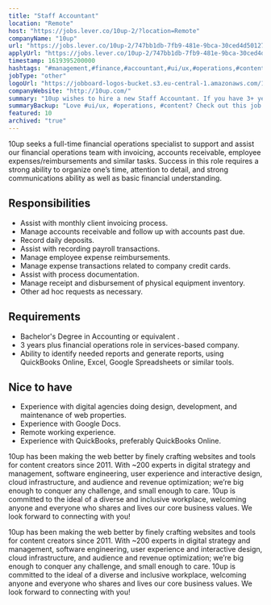 ```yaml
---
title: "Staff Accountant"
location: "Remote"
host: "https://jobs.lever.co/10up-2/?location=Remote"
companyName: "10up"
url: "https://jobs.lever.co/10up-2/747bb1db-7fb9-481e-9bca-30ced4d50127"
applyUrl: "https://jobs.lever.co/10up-2/747bb1db-7fb9-481e-9bca-30ced4d50127/apply"
timestamp: 1619395200000
hashtags: "#management,#finance,#accountant,#ui/ux,#operations,#content,#office,#optimization"
jobType: "other"
logoUrl: "https://jobboard-logos-bucket.s3.eu-central-1.amazonaws.com/10up"
companyWebsite: "http://10up.com/"
summary: "10up wishes to hire a new Staff Accountant. If you have 3+ years of financial operations role in services-based company, consider applying."
summaryBackup: "Love #ui/ux, #operations, #content? Check out this job post!"
featured: 10
archived: "true"
---
```


10up seeks a full-time financial operations specialist to support and assist our financial operations team with invoicing, accounts receivable, employee expenses/reimbursements and similar tasks. Success in this role requires a strong ability to organize one’s time, attention to detail, and strong communications ability as well as basic financial understanding. 

## Responsibilities

*   Assist with monthly client invoicing process.
*   Manage accounts receivable and follow up with accounts past due.
*   Record daily deposits.
*   Assist with recording payroll transactions.
*   Manage employee expense reimbursements.
*   Manage expense transactions related to company credit cards.
*   Assist with process documentation.
*   Manage receipt and disbursement of physical equipment inventory.
*   Other ad hoc requests as necessary.

## Requirements

*   Bachelor's Degree in Accounting or equivalent .
*   3 years plus financial operations role in services-based company.
*   Ability to identify needed reports and generate reports, using QuickBooks Online, Excel, Google Spreadsheets or similar tools.

## Nice to have

*   Experience with digital agencies doing design, development, and maintenance of web properties.
*   Experience with Google Docs.
*   Remote working experience.
*   Experience with QuickBooks, preferably QuickBooks Online.

10up has been making the web better by finely crafting websites and tools for content creators since 2011. With ~200 experts in digital strategy and management, software engineering, user experience and interactive design, cloud infrastructure, and audience and revenue optimization; we’re big enough to conquer any challenge, and small enough to care. 10up is committed to the ideal of a diverse and inclusive workplace, welcoming anyone and everyone who shares and lives our core business values. We look forward to connecting with you! 

10up has been making the web better by finely crafting websites and tools for content creators since 2011. With ~200 experts in digital strategy and management, software engineering, user experience and interactive design, cloud infrastructure, and audience and revenue optimization; we’re big enough to conquer any challenge, and small enough to care. 10up is committed to the ideal of a diverse and inclusive workplace, welcoming anyone and everyone who shares and lives our core business values. We look forward to connecting with you!
